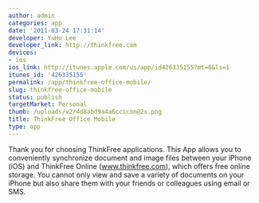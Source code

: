 ```yaml
---
author: admin
categories: app
date: '2011-03-24 17:31:14'
developer: YuHo Lee
developer_link: http://thinkfree.com
devices: 
- ios
ios_link: http://itunes.apple.com/us/app/id426335155?mt=8&ls=1
itunes_id: '426335155'
permalink: /app/thinkfree-office-mobile/
slug: thinkfree-office-mobile
status: publish
targetMarket: Personal
thumb: /uploads/v2/4d8abd9a4a6ccicon@2x.png
title: ThinkFree Office Mobile
type: app
---
```


Thank you for choosing ThinkFree applications.
This App allows you to conveniently synchronize document and image files between your iPhone (iOS) and ThinkFree Online (www.thinkfree.com), which offers free online storage. You cannot only view and save a variety of documents on your iPhone but also share them with your friends or colleagues using email or SMS.